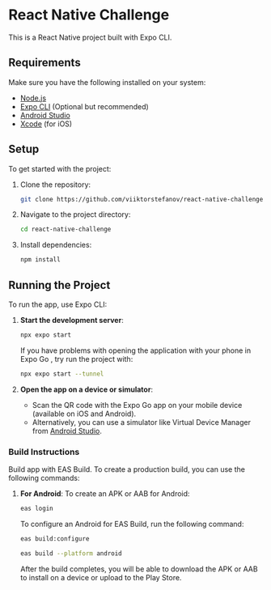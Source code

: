 # React Native Challenge

This is a React Native project built with Expo CLI.

## Requirements

Make sure you have the following installed on your system:

- [Node.js](https://nodejs.org/)
- [Expo CLI](https://docs.expo.dev/get-started/installation/) (Optional but recommended)
- [Android Studio](https://developer.android.com/studio) 
- [Xcode](https://developer.apple.com/xcode/) (for iOS)


## Setup

To get started with the project:

1. Clone the repository:
    ```bash
    git clone https://github.com/viiktorstefanov/react-native-challenge.git
    ```

2. Navigate to the project directory:
    ```bash
    cd react-native-challenge
    ```

3. Install dependencies:

      ```bash
      npm install
      ```

## Running the Project

To run the app, use Expo CLI:

1. **Start the development server**:
    ```bash
    npx expo start
    ```

    If you have problems with opening the application with your phone in Expo Go , try run the project with:

    ```bash
    npx expo start --tunnel
    ```

2. **Open the app on a device or simulator**:
   - Scan the QR code with the Expo Go app on your mobile device (available on iOS and Android).
   - Alternatively, you can use a simulator like Virtual Device Manager from [Android Studio](https://developer.android.com/studio).

### Build Instructions

Build app with EAS Build.
To create a production build, you can use the following commands:

1. **For Android**:
    To create an APK or AAB for Android:

     ```bash
     eas login
     ```

    To configure an Android for EAS Build, run the following command:

     ```bash
     eas build:configure
     ```

    ```bash
    eas build --platform android
    ```

     After the build completes, you will be able to download the APK or AAB to install on a device or upload to the Play Store.